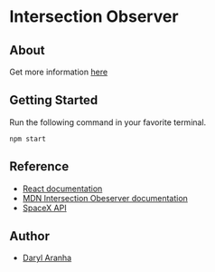# Intersection Observer

## About

Get more information [here](https://darylaranha.hashnode.dev/intersection-observer)

## Getting Started

Run the following command in your favorite terminal.

```
npm start
```

## Reference

- [React documentation](https://reactjs.org/)
- [MDN Intersection Obeserver documentation](https://developer.mozilla.org/en-US/docs/Web/API/Intersection_Observer_API)
- [SpaceX API](https://docs.spacexdata.com/#5fc4c846-c373-43df-a10a-e9faf80a8b0a)

## Author

- [Daryl Aranha](https://github.com/DarylAranha)
